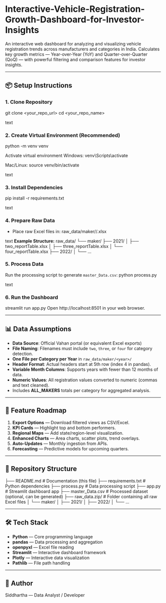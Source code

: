# Interactive-Vehicle-Registration-Growth-Dashboard-for-Investor-Insights
An interactive web dashboard for analyzing and visualizing vehicle registration trends across manufacturers and categories in India. Calculates key growth metrics — Year-over-Year (YoY) and Quarter-over-Quarter (QoQ) — with powerful filtering and comparison features for investor insights.

---

## 📦 Setup Instructions

### 1. Clone Repository

git clone <your_repo_url>
cd <your_repo_name>

text

### 2. Create Virtual Environment (Recommended)
python -m venv venv

Activate virtual environment
Windows:
venv\Scripts\activate

Mac/Linux:
source venv/bin/activate

text

### 3. Install Dependencies
pip install -r requirements.txt

text

### 4. Prepare Raw Data
- Place raw Excel files in:
raw_data/maker/<year>/<file>.xlsx

text
**Example Structure:**
raw_data/
└── maker/
├── 2021/
│ ├── two_reportTable.xlsx
│ ├── three_reportTable.xlsx
│ └── four_reportTable.xlsx
├── 2022/
│ └── ...


### 5. Process Data
Run the processing script to generate `master_Data.csv`:
python process.py

text

### 6. Run the Dashboard
streamlit run app.py
Open http://localhost:8501 in your web browser.

---

## 📊 Data Assumptions
- **Data Source**: Official Vahan portal (or equivalent Excel exports)
- **File Naming**: Filenames must include `two`, `three`, or `four` for category detection.
- **One File per Category per Year** in `raw_data/maker/<year>/`
- **Header Format**: Actual headers start at 5th row (index 4 in pandas).
- **Variable Month Columns**: Supports years with fewer than 12 months of data.
- **Numeric Values**: All registration values converted to numeric (commas and text cleaned).
- Includes **ALL_MAKERS** totals per category for aggregated analysis.

---

## 🚀 Feature Roadmap
1. **Export Options** — Download filtered views as CSV/Excel.
2. **KPI Cards** — Highlight top and bottom performers.
3. **Regional Maps** — Add state/region-level visualization.
4. **Enhanced Charts** — Area charts, scatter plots, trend overlays.
5. **Auto-Updates** — Monthly ingestion from APIs.
6. **Forecasting** — Predictive models for upcoming quarters.

---

## 📂 Repository Structure
├── README.md # Documentation (this file)
├── requirements.txt # Python dependencies
├── process.py # Data processing script
├── app.py # Streamlit dashboard app
├── master_Data.csv # Processed dataset (optional, can be generated)
├── raw_data.zip/ # Folder containing all raw Excel files
│ └── maker/
│ ├── 2021/
│ ├── 2022/
│ └── ...

---

## 🛠 Tech Stack
- **Python** — Core programming language
- **pandas** — Data processing and aggregation  
- **openpyxl** — Excel file reading  
- **Streamlit** — Interactive dashboard framework  
- **Plotly** — Interactive data visualization  
- **Pathlib** — File path handling

---

## 🙌 Author
Siddhartha — Data Analyst / Developer
